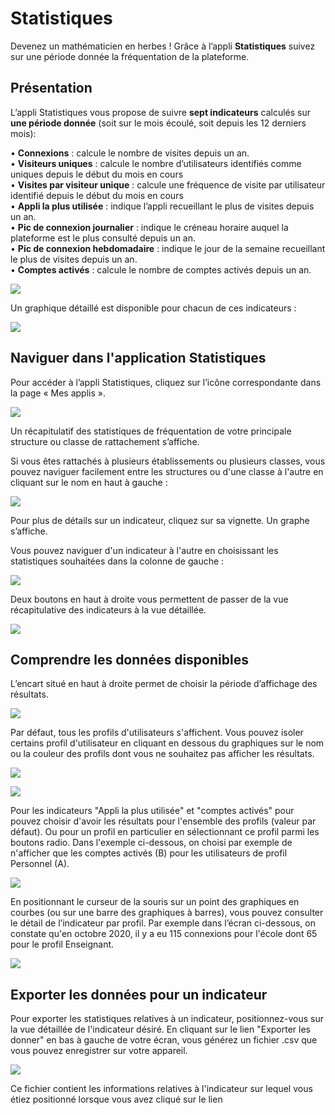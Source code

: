 # Statistiques

Devenez un mathématicien en herbes ! Grâce à l’appli **Statistiques** suivez sur une période donnée la fréquentation de la plateforme.

## Présentation

L’appli Statistiques vous propose de suivre **sept indicateurs** calculés sur **une période donnée** \(soit sur le mois écoulé, soit depuis les 12 derniers mois\):

• **Connexions** : calcule le nombre de visites depuis un an.  
• **Visiteurs uniques** : calcule le nombre d’utilisateurs identifiés comme uniques depuis le début du mois en cours  
• **Visites par visiteur unique** : calcule une fréquence de visite par utilisateur identifié depuis le début du mois en cours  
• **Appli la plus utilisée** : indique l’appli recueillant le plus de visites depuis un an.  
• **Pic de connexion journalier** : indique le créneau horaire auquel la plateforme est le plus consulté depuis un an.  
• **Pic de connexion hebdomadaire** : indique le jour de la semaine recueillant le plus de visites depuis un an.  
• **Comptes activés** : calcule le nombre de comptes activés depuis un an.

![](.gitbook/assets/accueilstats1d-3.png)

Un graphique détaillé est disponible pour chacun de ces indicateurs :

![](.gitbook/assets/stats1d-graph1.png)

## Naviguer dans l'application Statistiques

Pour accéder à l’appli Statistiques, cliquez sur l’icône correspondante dans la page « Mes applis ».

![](.gitbook/assets/2018-08-24_12h11_05-1-1-1.png)

Un récapitulatif des statistiques de fréquentation de votre principale structure ou classe de rattachement s’affiche.

Si vous êtes rattachés à plusieurs établissements ou plusieurs classes, vous pouvez naviguer facilement entre les structures ou d'une classe à l'autre en cliquant sur le nom en haut à gauche : 

![](.gitbook/assets/accueilstats1d-structures.png)

Pour plus de détails sur un indicateur, cliquez sur sa vignette. Un graphe s’affiche.

Vous pouvez naviguer d'un indicateur à l'autre en choisissant les statistiques souhaitées dans la colonne de gauche :

![](.gitbook/assets/stats1d-menugaucheindicateurs.png)

Deux boutons en haut à droite vous permettent de passer de la vue récapitulative des indicateurs à la vue détaillée. 

![](.gitbook/assets/stats1d-vues.png)

## Comprendre les données disponibles

L’encart situé en haut à droite permet de choisir la période d’affichage des résultats.

![](.gitbook/assets/stats1d-grouperpar.png)

Par défaut, tous les profils d'utilisateurs s'affichent. Vous pouvez isoler certains profil d'utilisateur en cliquant en dessous du graphiques sur le nom ou la couleur des profils dont vous ne souhaitez pas afficher les résultats. 

![](.gitbook/assets/stats1d-profilcourbe.png)

![](.gitbook/assets/stats1d-profilbarres.png)

Pour les indicateurs "Appli la plus utilisée" et "comptes activés" pour pouvez choisir d'avoir les résultats pour l'ensemble des profils \(valeur par défaut\). Ou pour un profil en particulier en sélectionnant ce profil parmi les boutons radio. Dans l'exemple ci-dessous, on choisi par exemple de n'afficher que les comptes activés \(B\) pour les utilisateurs de profil Personnel \(A\). 

![](.gitbook/assets/stats1d-cptesactiv.png)

En positionnant le curseur de la souris sur un point des graphiques en courbes \(ou sur une barre des graphiques à barres\), vous pouvez consulter le détail de l’indicateur par profil. Par exemple dans l’écran ci-dessous, on constate qu'en octobre 2020, il y a eu 115 connexions pour l'école dont 65 pour le profil Enseignant. 

![](.gitbook/assets/stats1d-detailpoint.png)

## Exporter les données pour un indicateur

Pour exporter les statistiques relatives à un indicateur, positionnez-vous sur la vue détaillée de l'indicateur désiré. En cliquant sur le lien "Exporter les donner" en bas à gauche de votre écran, vous générez un fichier .csv que vous pouvez enregistrer sur votre appareil.  

![](.gitbook/assets/stats1d-exporter.png)

Ce fichier contient les informations relatives à l'indicateur sur lequel vous étiez positionné lorsque vous avez cliqué sur le lien




